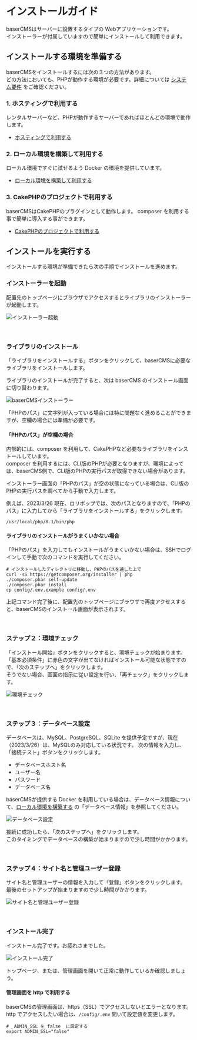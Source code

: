 # インストールガイド

baserCMSはサーバーに設置するタイプの Webアプリケーションです。  
インストーラーが付属していますので簡単にインストールして利用できます。  

## インストールする環境を準備する
baserCMSをインストールするには次の３つの方法があります。  
どの方法においても、PHPが動作する環境が必要です。詳細については [システム要件](./system_requirements) をご確認ください。

### 1. ホスティングで利用する
レンタルサーバーなど、PHPが動作するサーバーであればほとんどの環境で動作します。  
- [ホスティングで利用する](./hosting)

### 2. ローカル環境を構築して利用する
ローカル環境ですぐに試せるよう Docker の環境を提供しています。
- [ローカル環境を構築して利用する](./build_local_env)

### 3. CakePHPのプロジェクトで利用する
baserCMSはCakePHPのプラグインとして動作します。 composer を利用する事で簡単に導入する事ができます。
- [CakePHPのプロジェクトで利用する](./use_for_cakephp)
  
## インストールを実行する
インストールする環境が準備できたら次の手順でインストールを進めます。

### インストーラーを起動

配置先のトップページにブラウザでアクセスするとライブラリのインストーラーが起動します。

![インストーラー起動](./img/install-2.png)

　
### ライブラリのインストール

「ライブラリをインストールする」ボタンをクリックして、baserCMSに必要なライブラリをインストールします。  

ライブラリのインストールが完了すると、次は baserCMS のインストール画面に切り替わります。

![baserCMSインストーラー](./img/install-3.png)

「PHPのパス」に文字列が入っている場合には特に問題なく進めることができますが、空欄の場合には準備が必要です。

#### 「PHPのパス」が空欄の場合
内部的には、composer を利用して、CakePHPなど必要なライブラリをインストールしています。  
composer を利用するには、CLI版のPHPが必要となりますが、環境によっては、baserCMS側で、CLI版のPHPの実行パスが取得できない場合があります。  

インストーラー画面の「PHPのパス」が空の状態になっている場合は、CLI版のPHPの実行パスを調べてから手動で入力します。

例えば、2023/3/26 現在、ロリポップでは、次のパスとなりますので、「PHPのパス」に入力してから「ライブラリをインストールする」をクリックします。

```shell
/usr/local/php/8.1/bin/php
```
 
#### ライブラリのインストールがうまくいかない場合
「PHPのパス」を入力してもインストールがうまくいかない場合は、SSHでログインして手動で次のコマンドを実行してください。

```shell
# インストールしたディレクトリに移動し、PHPのパスを通した上で
curl -sS https://getcomposer.org/installer | php
./composer.phar self-update
./composer.phar install
cp config/.env.example config/.env
```
上記コマンド完了後に、配置先のトップページにブラウザで再度アクセスすると、baserCMSのインストール画面が表示されます。

　
### ステップ２：環境チェック
「インストール開始」ボタンをクリックすると、環境チェックが始まります。  
「基本必須条件」に赤色の文字が出てなければインストール可能な状態ですので、「次のステップへ」をクリックします。  
そうでない場合、画面の指示に従い設定を行い、「再チェック」をクリックします。

![環境チェック](./img/install-4.png)

　
### ステップ３：データベース設定
データベースは、MySQL、PostgreSQL、SQLite を提供予定ですが、現在（2023/3/26）は、MySQLのみ対応している状況です。
次の情報を入力し、「接続テスト」ボタンをクリックします。

- データベースホスト名
- ユーザー名
- パスワード
- データベース名

baserCMSが提供する Docker を利用している場合は、データベース情報について、[ローカル環境を構築する](./build_local_env#データベース情報) の「データベース情報」を参照してください。

![データベース設定](./img/install-5.png)

接続に成功したら、「次のステップへ」をクリックします。  
このタイミングでデータベースの構築が始まりますので少し時間がかかります。　

　 
### ステップ４：サイト名と管理ユーザー登録
サイト名と管理ユーザーの情報を入力して「登録」ボタンをクリックします。  
最後のセットアップが始まりますので少し時間がかかります。

![サイト名と管理ユーザー登録](./img/install-6.png)

　
### インストール完了
インストール完了です。お疲れさまでした。

![インストール完了](./img/install-7.png)

トップページ、または、管理画面を開いて正常に動作しているか確認しましょう。

#### 管理画面を http で利用する
baserCMSの管理画面は、https（SSL）でアクセスしないとエラーとなります。  
http でアクセスしたい場合は、`/config/.env` 開いて設定値を変更します。

```shell
#  ADMIN_SSL を false  に設定する
export ADMIN_SSL="false"
```

　
